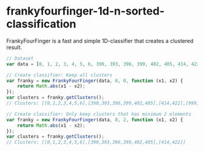 frankyfourfinger-1d-n-sorted-classification
===========================================

FrankyFourFinger is a fast and simple 1D-classifier that creates a clustered result.

```javascript
// Dataset
var data = [0, 1, 2, 3, 4, 5, 6, 390, 393, 396, 399, 402, 405, 414, 422, 999];
```

```javascript
// Create classifier: Keep all clusters
var franky = new FrankyFourFinger(data, 8, 0, function (x1, x2) {
    return Math.abs(x1 - x2);
});
var clusters = franky.getClusters();
// Clusters: [[0,1,2,3,4,5,6],[390,393,396,399,402,405],[414,422],[999]]
```



```javascript
// Create classifier: Only keep clusters that has minimum 2 elements
var franky = new FrankyFourFinger(data, 8, 2, function (x1, x2) {
    return Math.abs(x1 - x2);
});
var clusters = franky.getClusters();
// Clusters: [[0,1,2,3,4,5,6],[390,393,396,399,402,405],[414,422]]
```
